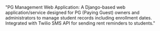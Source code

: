 "PG Management Web Application: A Django-based web application/service designed for PG (Paying Guest) owners and administrators to manage student records including enrollment dates. Integrated with Twilio SMS API for sending rent reminders to students."
